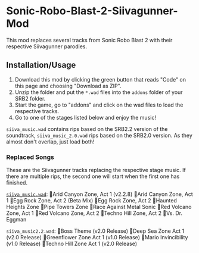 # Sonic-Robo-Blast-2-Siivagunner-Mod

This mod replaces several tracks from Sonic Robo Blast 2 with their respective Siivagunner parodies. 

## Installation/Usage

1. Download this mod by clicking the green button that reads "Code" on this page and choosing "Download as ZIP".
2. Unzip the folder and put the `*.wad` files into the `addons` folder of your SRB2 folder.
3. Start the game, go to "addons" and click on the wad files to load the respective tracks.
4. Go to one of the stages listed below and enjoy the music!

`siiva_music.wad` contains rips based on the SRB2.2 version of the soundtrack, `siiva_music_2.0.wad` rips based on the SRB2.0 version. As they almost don't overlap, just load both!

### Replaced Songs
These are the Siivagunner tracks replacing the respective stage music. If there are multiple rips, the second one will start when the first one has finished.

[`siiva_music.wad`](https://www.youtube.com/playlist?list=PLL0CQjrcN8D3C4GJ60hkWDaoe6juYBysR):
    Arid Canyon Zone, Act 1 (v2.2.8)
    Arid Canyon Zone, Act 1
    Egg Rock Zone, Act 2 (Beta Mix)
    Egg Rock Zone, Act 2
    Haunted Heights Zone
    Pipe Towers Zone
    Race Against Metal Sonic
    Red Volcano Zone, Act 1
    Red Volcano Zone, Act 2
    Techno Hill Zone, Act 2
    Vs. Dr. Eggman

`siiva_music2.2.wad`:
    Boss Theme (v2.0 Release)
    Deep Sea Zone Act 1 (v2.0 Release)
    Greenflower Zone Act 1 (v1.0 Release)
    Mario Invincibility (v1.0 Release)
    Techno Hill Zone Act 1 (v2.0 Release)
